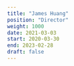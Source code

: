 ```yaml
---
title: "James Huang"
position: "Director"
weight: 1000
date: 2021-03-03
start: 2020-03-30
end: 2023-02-28
draft: false
---
```

